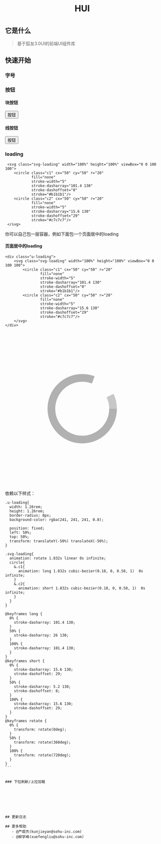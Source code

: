 <h1 align="center">HUI<h1/>

## 它是什么
> 基于狐友3.0UI的前端UI组件库

## 快速开始
    
### 字号
 
### 按钮
   #### 块按钮 
   <button type="button" class="u-btn1">按钮</button>
    
   
   #### 线按钮 
   <button type="button" class="u-line-btn1">按钮</button>
 
### loading
     <svg class="svg-loading" width="100%" height="100%" viewBox="0 0 100 100">
        <circle class="c1" cx="50" cy="50" r="20"
                fill="none"
                stroke-width="5"
                stroke-dasharray="101.4 130"
                stroke-dashoffset="0"
                stroke="#b1b1b1"/>
        <circle class="c2" cx="50" cy="50" r="20"
                fill="none"
                stroke-width="5"
                stroke-dasharray="15.6 130"
                stroke-dashoffset="29"
                stroke="#c7c7c7"/>
     </svg>
            
  你可以自己包一层容器，例如下面包一个页面居中的loading
    
   #### 页面居中的loading
    <div class="u-loading">
        <svg class="svg-loading" width="100%" height="100%" viewBox="0 0 100 100">
            <circle class="c1" cx="50" cy="50" r="20"
                    fill="none"
                    stroke-width="5"
                    stroke-dasharray="101.4 130"
                    stroke-dashoffset="0"
                    stroke="#b1b1b1"/>
            <circle class="c2" cx="50" cy="50" r="20"
                    fill="none"
                    stroke-width="5"
                    stroke-dasharray="15.6 130"
                    stroke-dashoffset="29"
                    stroke="#c7c7c7"/>
        </svg>
    </div>
    
<div class="u-loading" style="position: relative;transform: none;">
    <svg class="svg-loading" width="100%" height="100%" viewBox="0 0 100 100">
        <circle class="c1" cx="50" cy="50" r="20"
                fill="none"
                stroke-width="5"
                stroke-dasharray="101.4 130"
                stroke-dashoffset="0"
                stroke="#b1b1b1"/>
        <circle class="c2" cx="50" cy="50" r="20"
                fill="none"
                stroke-width="5"
                stroke-dasharray="15.6 130"
                stroke-dashoffset="29"
                stroke="#c7c7c7"/>
    </svg>
</div>

依赖以下样式：

````
.u-loading{
  width: 1.26rem;
  height: 1.26rem;
  border-radius: 8px;
  background-color: rgba(241, 241, 241, 0.8);

  position: fixed;
  left: 50%;
  top: 50%;
  transform: translateY(-50%) translateX(-50%);
}

.svg-loading{
  animation: rotate 1.832s linear 0s infinite;
  circle{
    &.c1{
      animation: long 1.832s cubic-bezier(0.18, 0, 0.58, 1)  0s infinite;
    }
    &.c2{
      animation: short 1.832s cubic-bezier(0.18, 0, 0.58, 1)  0s infinite;
    }
  }
}

@keyframes long {
  0% {
    stroke-dasharray: 101.4 130;
  }
  50% {
    stroke-dasharray: 26 130;
  }
  100% {
    stroke-dasharray: 101.4 130;
  }
}
@keyframes short {
  0% {
    stroke-dasharray: 15.6 130;
    stroke-dashoffset: 29;
  }
  50% {
    stroke-dasharray: 5.2 130;
    stroke-dashoffset: 8;
  }
  100% {
    stroke-dasharray: 15.6 130;
    stroke-dashoffset: 29;
  }
}
@keyframes rotate {
  0% {
    transform: rotate(0deg);
  }
  50% {
    transform: rotate(360deg);
  }
  100% {
    transform: rotate(720deg);
  }
}
```


### 下拉刷新/上拉加载







## 更新日志
 
## 更多帮助
   - @严焜杰(kunjieyan@sohu-inc.com)
   - @柳学峰(xuefengliu@sohu-inc.com)
